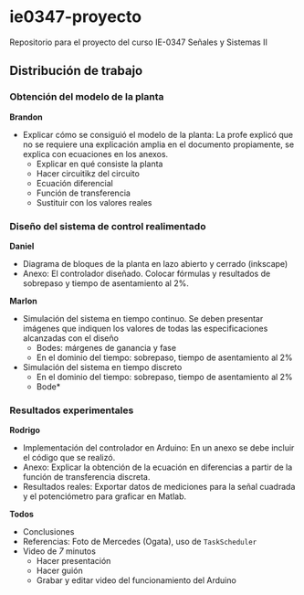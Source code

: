 # ie0347-proyecto
Repositorio para el proyecto del curso IE-0347 Señales y Sistemas II


## Distribución de trabajo

### Obtención del modelo de la planta

**Brandon**
- Explicar cómo se consiguió el modelo de la planta: La profe explicó que no se requiere una explicación amplia en el documento propiamente, se explica con ecuaciones en los anexos.
    - Explicar en qué consiste la planta
    - Hacer circuitikz del circuito
    - Ecuación diferencial
    - Función de transferencia
    - Sustituir con los valores reales

### Diseño del sistema de control realimentado

**Daniel**
- Diagrama de bloques de la planta en lazo abierto y cerrado (inkscape)
- Anexo: El controlador diseñado. Colocar fórmulas y resultados de sobrepaso y tiempo de asentamiento al 2%.

**Marlon**
- Simulación del sistema en tiempo continuo. Se deben presentar imágenes que indiquen los valores de todas las especificaciones alcanzadas con el diseño
    - Bodes: márgenes de ganancia y fase
    - En el dominio del tiempo: sobrepaso, tiempo de asentamiento al 2%
- Simulación del sistema en tiempo discreto
    - En el dominio del tiempo: sobrepaso, tiempo de asentamiento al 2%
    - Bode*

### Resultados experimentales

**Rodrigo**
-  Implementación del controlador en Arduino: En un anexo se debe incluir el código que se realizó.
- Anexo: Explicar la obtención de la ecuación en diferencias a partir de la función de transferencia discreta.
- Resultados reales: Exportar datos de mediciones para la señal cuadrada y el potenciómetro para graficar en Matlab.

**Todos**
- Conclusiones
- Referencias: Foto de Mercedes (Ogata), uso de `TaskScheduler`
- Video de _7_ minutos
    - Hacer presentación
    - Hacer guión
    - Grabar y editar video del funcionamiento del Arduino

